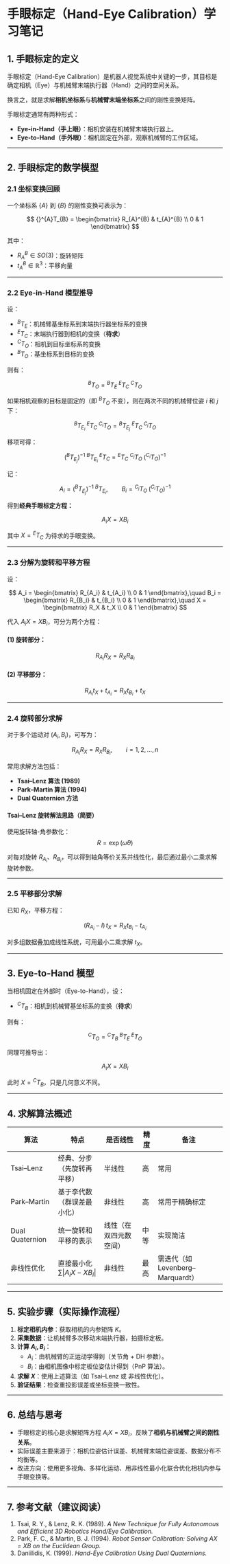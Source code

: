# 手眼标定（Hand-Eye Calibration）学习笔记

## 1. 手眼标定的定义

手眼标定（Hand-Eye Calibration）是机器人视觉系统中关键的一步，其目标是确定相机（Eye）与机械臂末端执行器（Hand）之间的空间关系。

换言之，就是求解**相机坐标系**与**机械臂末端坐标系**之间的刚性变换矩阵。

手眼标定通常有两种形式：

- **Eye-in-Hand（手上眼）**：相机安装在机械臂末端执行器上。
- **Eye-to-Hand（手外眼）**：相机固定在外部，观察机械臂的工作区域。

---

## 2. 手眼标定的数学模型

### 2.1 坐标变换回顾

一个坐标系 $\{A\}$ 到 $\{B\}$ 的刚性变换可表示为：

$$
{}^{A}T_{B} =
\begin{bmatrix}
R_{A}^{B} & t_{A}^{B} \\
0 & 1
\end{bmatrix}
$$

其中：
- $R_{A}^{B}\in SO(3)$：旋转矩阵  
- $t_{A}^{B}\in\mathbb{R}^3$：平移向量  

---

### 2.2 Eye-in-Hand 模型推导

设：
- ${}^{B}T_{E}$：机械臂基坐标系到末端执行器坐标系的变换  
- ${}^{E}T_{C}$：末端执行器到相机的变换（**待求**）  
- ${}^{C}T_{O}$：相机到目标坐标系的变换  
- ${}^{B}T_{O}$：基坐标系到目标的变换  

则有：

$$
{}^{B}T_{O} = {}^{B}T_{E} \; {}^{E}T_{C} \; {}^{C}T_{O}
$$

如果相机观察的目标是固定的（即 ${}^{B}T_{O}$ 不变），则在两次不同的机械臂位姿 $i$ 和 $j$ 下：

$$
{}^{B}T_{E_i} \; {}^{E}T_{C} \; {}^{C_i}T_{O} = {}^{B}T_{E_j} \; {}^{E}T_{C} \; {}^{C_j}T_{O}
$$

移项可得：

$$
({}^{B}T_{E_j})^{-1} \; {}^{B}T_{E_i} \; {}^{E}T_{C} = {}^{E}T_{C} \; {}^{C_j}T_{O} \; ({}^{C_i}T_{O})^{-1}
$$

记：

$$
A_i = ({}^{B}T_{E_j})^{-1} \; {}^{B}T_{E_i}, \qquad
B_i = {}^{C_j}T_{O} \; ({}^{C_i}T_{O})^{-1}
$$

得到**经典手眼标定方程：**

$$
A_i X = X B_i
$$

其中 $X = {}^{E}T_{C}$ 为待求的手眼变换。

---

### 2.3 分解为旋转和平移方程

设：

$$
A_i =
\begin{bmatrix}
R_{A_i} & t_{A_i} \\
0 & 1
\end{bmatrix},\quad
B_i =
\begin{bmatrix}
R_{B_i} & t_{B_i} \\
0 & 1
\end{bmatrix},\quad
X =
\begin{bmatrix}
R_X & t_X \\
0 & 1
\end{bmatrix}
$$

代入 $A_i X = X B_i$，可分为两个方程：

#### (1) 旋转部分：

$$
R_{A_i} R_X = R_X R_{B_i}
$$

#### (2) 平移部分：

$$
R_{A_i} t_X + t_{A_i} = R_X t_{B_i} + t_X
$$

---

### 2.4 旋转部分求解

对于多个运动对 $(A_i, B_i)$，可写为：

$$
R_{A_i} R_X = R_X R_{B_i}, \qquad i = 1,2,\dots,n
$$

常用求解方法包括：

- **Tsai–Lenz 算法 (1989)**  
- **Park–Martin 算法 (1994)**  
- **Dual Quaternion 方法**

#### Tsai–Lenz 旋转解法思路（简要）

使用旋转轴-角参数化：
$$
R = \exp(\hat{\omega}\theta)
$$

对每对旋转 $R_{A_i}$、$R_{B_i}$，可以得到轴角等价关系并线性化，最后通过最小二乘求解旋转参数。

---

### 2.5 平移部分求解

已知 $R_X$，平移方程：

$$
(R_{A_i} - I)\, t_X = R_X t_{B_i} - t_{A_i}
$$

对多组数据叠加成线性系统，可用最小二乘求解 $t_X$。

---

## 3. Eye-to-Hand 模型

当相机固定在外部时（Eye-to-Hand），设：

- ${}^{C}T_{B}$：相机到机械臂基坐标系的变换（**待求**）

则有：

$$
{}^{C}T_{O} = {}^{C}T_{B} \; {}^{B}T_{E} \; {}^{E}T_{O}
$$

同理可推导出：

$$
A_i X = X B_i
$$

此时 $X = {}^{C}T_{B}$，只是几何意义不同。

---

## 4. 求解算法概述

| 算法 | 特点 | 是否线性 | 精度 | 备注 |
|------|------|-----------|-------|------|
| Tsai–Lenz | 经典、分步（先旋转再平移） | 半线性 | 高 | 常用 |
| Park–Martin | 基于李代数（群误差最小化） | 非线性 | 高 | 常用于精确标定 |
| Dual Quaternion | 统一旋转和平移的表示 | 线性（在双四元数空间） | 中等 | 实现简洁 |
| 非线性优化 | 直接最小化 $\sum \|A_i X - X B_i\|$ | 非线性 | 最高 | 需迭代（如 Levenberg–Marquardt） |

---

## 5. 实验步骤（实际操作流程）

1. **标定相机内参**：获取相机的内参矩阵 $K$。  
2. **采集数据**：让机械臂多次移动末端执行器，拍摄标定板。  
3. **计算 $A_i, B_i$**：  
   - $A_i$：由机械臂的正运动学得到（关节角 + DH 参数）。  
   - $B_i$：由相机图像中标定板位姿估计得到（PnP 算法）。  
4. **求解 $X$**：使用上述算法（如 Tsai–Lenz 或 非线性优化）。  
5. **验证结果**：检查重投影误差或坐标变换一致性。

---

## 6. 总结与思考

- 手眼标定的核心是求解矩阵方程 $A_i X = X B_i$，反映了**相机与机械臂之间的刚性关系**。  
- 实际误差主要来源于：相机位姿估计误差、机械臂末端位姿误差、数据分布不均衡等。  
- 改进方向：使用更多视角、多样化运动、用非线性最小化联合优化相机内参与手眼变换等。

---

## 7. 参考文献（建议阅读）

1. Tsai, R. Y., & Lenz, R. K. (1989). *A New Technique for Fully Autonomous and Efficient 3D Robotics Hand/Eye Calibration.*  
2. Park, F. C., & Martin, B. J. (1994). *Robot Sensor Calibration: Solving AX = XB on the Euclidean Group.*  
3. Daniilidis, K. (1999). *Hand-Eye Calibration Using Dual Quaternions.*

